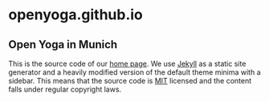 # openyoga.github.io

## Open Yoga in Munich

This is the source code of our [home page][1]. We use [Jekyll][2] as a static site generator and a heavily modified version of the default theme minima with a sidebar. This means that the source code is [MIT][3] licensed and the content falls under regular copyright laws.

[1]: https://openyoga.github.io
[2]: https://jekyllrb.com
[3]: https://github.com/jekyll/jekyll/blob/master/LICENSE
